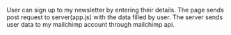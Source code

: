 User can sign up to my newsletter by entering their details.
The page sends post request to server(app.js) with the data filled by user.
The server sends user data to my mailchimp account through mailchimp api.
